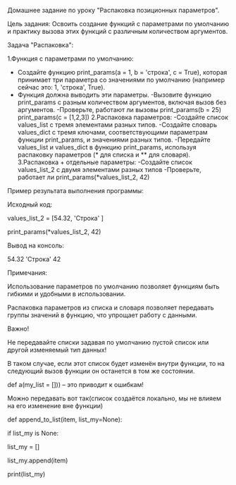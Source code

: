 Домашнее задание по уроку "Распаковка позиционных параметров".

Цель задания: Освоить создание функций с параметрами по умолчанию и практику вызова этих функций с различным количеством аргументов.

Задача "Распаковка":

1.Функция с параметрами по умолчанию:
  - Создайте функцию print_params(a = 1, b = 'строка', c = True), которая принимает три параметра со значениями по умолчанию (например сейчас это: 1, 'строка', True).
  - Функция должна выводить эти параметры.
  -Вызовите функцию print_params с разным количеством аргументов, включая вызов без аргументов.
  -Проверьте, работают ли вызовы print_params(b = 25) print_params(c = [1,2,3])
2.Распаковка параметров:
  -Создайте список values_list с тремя элементами разных типов.
  -Создайте словарь values_dict с тремя ключами, соответствующими параметрам функции print_params, и значениями разных типов.
  -Передайте values_list и values_dict в функцию print_params, используя распаковку параметров (* для списка и ** для словаря).
3.Распаковка + отдельные параметры:
  -Создайте список values_list_2 с двумя элементами разных типов
  -Проверьте, работает ли print_params(*values_list_2, 42)

Пример результата выполнения программы:

Исходный код:

values_list_2 = [54.32, 'Строка' ]

print_params(*values_list_2, 42)

Вывод на консоль:

54.32 'Строка' 42

Примечания:

Использование параметров по умолчанию позволяет функциям быть гибкими и удобными в использовании.

Распаковка параметров из списка и словаря позволяет передавать группы значений в функцию, что упрощает работу с данными.

Важно!

Не передавайте списки задавая по умолчанию пустой список или другой изменяемый тип данных!

В таком случае, если этот список будет изменён внутри функции, то на следующий вызов функции он останется в том же состоянии.

def a(my_list = [])) – это приводит к ошибкам!

Можно передавать вот так(список создаётся локально, мы не влияем на его изменение вне функции)

def append_to_list(item, list_my=None):

  if list_my is None:
  
   list_my = []
   
  list_my.append(item)
  
print(list_my)
